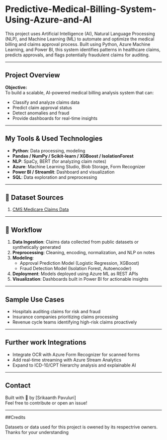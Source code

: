 # Predictive-Medical-Billing-System-Using-Azure-and-AI

This project uses Artificial Intelligence (AI), Natural Language Processing (NLP), and Machine Learning (ML) to automate and optimize the medical billing and claims approval process. Built using Python, Azure Machine Learning, and Power BI, this system identifies patterns in healthcare claims, predicts approvals, and flags potentially fraudulent claims for auditing.

---

## Project Overview

**Objective:**  
To build a scalable, AI-powered medical billing analysis system that can:
- Classify and analyze claims data
- Predict claim approval status
- Detect anomalies and fraud
- Provide dashboards for real-time insights

---

## My Tools & Used Technologies

- **Python**: Data processing, modeling
- **Pandas / NumPy / Scikit-learn / XGBoost / IsolationForest**
- **NLP**: SpaCy, BERT (for analyzing claim notes)
- **Azure**: Machine Learning Studio, Blob Storage, Form Recognizer
- **Power BI / Streamlit**: Dashboard and visualization
- **SQL**: Data exploration and preprocessing

---

## 📁 Dataset Sources

1. [CMS Medicare Claims Data](https://data.cms.gov/provider-summary-by-type-of-service)

---

## 🔄 Workflow

1. **Data Ingestion**: Claims data collected from public datasets or synthetically generated
2. **Preprocessing**: Cleaning, encoding, normalization, and NLP on notes
3. **Modeling**:
   - Approval Prediction Model (Logistic Regression, XGBoost)
   - Fraud Detection Model (Isolation Forest, Autoencoder)
4. **Deployment**: Models deployed using Azure ML as REST APIs
5. **Visualization**: Dashboards built in Power BI for actionable insights

---

## Sample Use Cases

- Hospitals auditing claims for risk and fraud
- Insurance companies prioritizing claims processing
- Revenue cycle teams identifying high-risk claims proactively

---

## Further work  Integrations

- Integrate OCR with Azure Form Recognizer for scanned forms
- Add real-time streaming with Azure Stream Analytics
- Expand to ICD-10/CPT hierarchy analysis and explainable AI

---

## Contact

Built with 💙 by [Srikaanth Pavuluri]  
Feel free to contribute or open an issue!

---
##Credits

Datasets or data used for this project is owened by its respectrive owners. Thanks for your understanding

